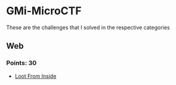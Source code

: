# GMi-MicroCTF

These are the challenges that I solved in the respective categories

## Web

### Points: 30

- [Loot From Inside](./Loot%20From%20Inside.md)